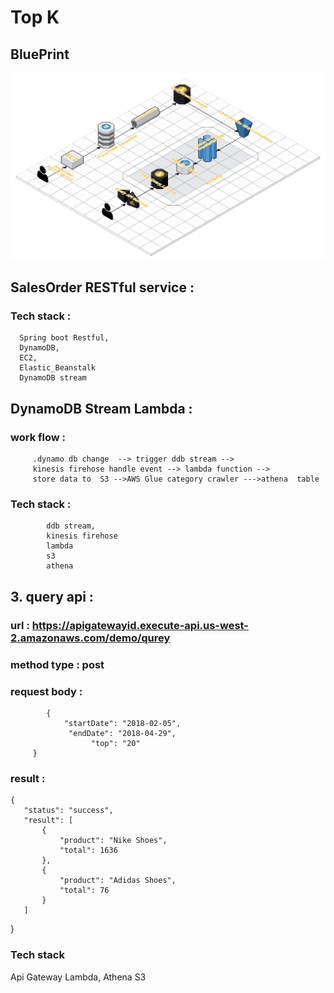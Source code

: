 # Top K

## BluePrint
![Blueprint](https://github.com/stmny/topk/blob/master/blueprint.png)
##  SalesOrder RESTful service :
   
   
### Tech stack :
      Spring boot Restful,
      DynamoDB,
      EC2, 
      Elastic_Beanstalk
      DynamoDB stream 
##  DynamoDB Stream Lambda :
### work flow :  
         .dynamo db change  --> trigger ddb stream --> 
         kinesis firehose handle event --> lambda function --> 
         store data to  S3 -->AWS Glue category crawler --->athena  table
### Tech stack :
            ddb stream,
            kinesis firehose
            lambda
            s3
            athena
## 3. query  api :
   
   ### url : https://apigatewayid.execute-api.us-west-2.amazonaws.com/demo/qurey
   
   ### method type : post 
   ### request body : 
            {
                "startDate": "2018-02-05",
                 "endDate": "2018-04-29",
                      "top": "20"
         }
   
   ### result :
   
    {
       "status": "success",
       "result": [
           {
               "product": "Nike Shoes",
               "total": 1636
           },
           {
               "product": "Adidas Shoes",
               "total": 76
           }
       ]
   }
   
   ### Tech stack
   Api Gateway 
   Lambda,
   Athena
   S3
